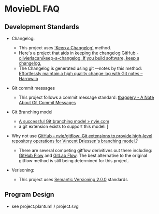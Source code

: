 # MovieDL FAQ

## Development Standards
* Changelog: 
    * This project uses ['Keep a Changelog'](http://keepachangelog.com/en/0.3.0/) method. 
    * Here's a project that aids in keeping the changelog [GitHub - olivierlacan/keep-a-changelog: If you build software, keep a changelog.](https://github.com/olivierlacan/keep-a-changelog)
    * The Changelog is generated using git --notes by this method: [Effortlessly maintain a high quality change log with Git notes – Harrow.io](https://harrow.io/blog/effortlessly-maintain-a-high-quality-change-log-with-little-known-git-tricks/)

* Git commit messages 
    * This project follows a commit message standard: [tbaggery - A Note About Git Commit Messages](http://tbaggery.com/2008/04/19/a-note-about-git-commit-messages.html)

* Git Branching model
    * [A successful Git branching model » nvie.com](http://nvie.com/posts/a-successful-git-branching-model/)
    * a git extension exists to support this model: [

* Why not use [GitHub - nvie/gitflow: Git extensions to provide high-level repository operations for Vincent Driessen's branching model.](https://github.com/nvie/gitflow)?
    * There are several competing gitflow derivitives out there including: [GitHub Flow](https://guides.github.com/introduction/flow/) and [GitLab Flow](https://about.gitlab.com/2014/09/29/gitlab-flow/). The best alternative to the original gitflow method is still being determined for this project.

* Verisoning: 
    * This project uses [Semantic Versioning 2.0.0](http://semver.org/) standards

## Program Design
* see project.plantuml / project.svg
